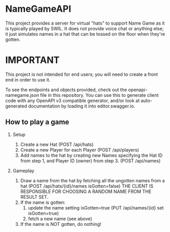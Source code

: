 # NameGameAPI

This project provides a server for virtual "hats" to support Name Game as it is typically played by SWIL. It does not provide voice chat or anything else; it just simulates names in a hat that can be tossed on the floor when they're gotten.

IMPORTANT
=========

This project is not intended for end users; you will need to create a front end in order to use it.

To see the endpoints and objects provided, check out the openapi-namegame.json file in this repository. You can use this to generate client code with any OpenAPI v3 compatible generator, and/or look at auto-generated documentation by loading it into editor.swagger.io.

How to play a game
------------------

1. Setup
   
   1. Create a new Hat (POST /api/hats)
   1. Create a new Player for each Player (POST /api/players)
   1. Add names to the hat by creating new Names specifying the Hat ID from step 1, and Player ID (owner) from step 3. (POST /api/names)
1. Gameplay

   1. Draw a name from the hat by fetching all the ungotten names from a hat (POST /api/hats/{id}/names isGotten=false) THE CLIENT IS RESPONSIBLE FOR CHOOSING A RANDOM NAME FROM THE RESULT SET.
   1. If the name is gotten:
      1. update the name setting isGotten=true (PUT /api/names/{id} set isGotten=true)
      1. fetch a new name (see above)
   1. If the name is NOT gotten, do nothing!
